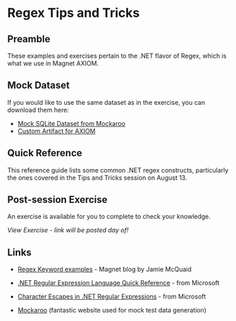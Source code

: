 # Regex Tips and Tricks

## Preamble

These examples and exercises pertain to the .NET flavor of Regex, which is what we use in Magnet AXIOM. 

## Mock Dataset

If you would like to use the same dataset as in the exercise, you can download them here:

* [Mock SQLite Dataset from Mockaroo](https://github.com/forensicmike/magnet-regex-tips-tricks/blob/gh-pages/mock_data/mock_data.sqlite)
* [Custom Artifact for AXIOM](https://github.com/forensicmike/magnet-regex-tips-tricks/blob/gh-pages/mock_data/mock_data_artifact.xml)

## Quick Reference

This reference guide lists some common .NET regex constructs, particularly the ones covered in the Tips and Tricks session on August 13.

## Post-session Exercise

An exercise is available for you to complete to check your knowledge.

_View Exercise - link will be posted day of!_

## Links

* [Regex Keyword examples](https://www.magnetforensics.com/blog/using-keywords-with-magnet-axiom/) - Magnet blog by Jamie McQuaid

* [.NET Regular Expression Language Quick Reference](https://docs.microsoft.com/en-us/dotnet/standard/base-types/regular-expression-language-quick-reference) - from Microsoft

* [Character Escapes in .NET Regular Expressions](https://docs.microsoft.com/en-us/dotnet/standard/base-types/character-escapes-in-regular-expressions) - from Microsoft

* [Mockaroo](https://www.mockaroo.com) (fantastic website used for mock test data generation)